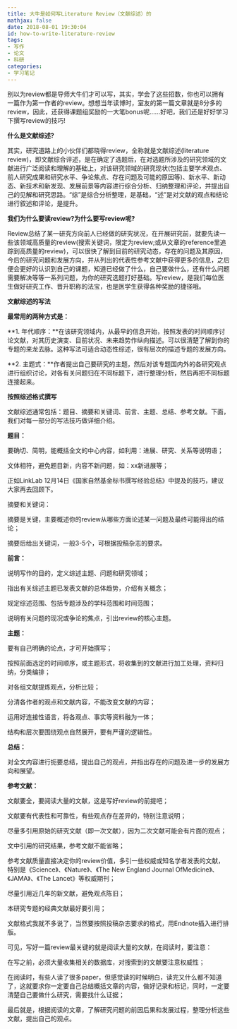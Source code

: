 ```yaml
---
title: 大牛是如何写Literature Review（文献综述）的
mathjax: false
date: 2018-08-01 19:30:04
id: how-to-write-literature-review
tags:
- 写作
- 论文
- 科研
categories:
- 学习笔记
---
```


别以为review都是导师大牛们才可以写，其实，学会了这些招数，你也可以拥有一篇作为第一作者的review。想想当年读博时，室友的第一篇文章就是8分多的review，因此，还获得课题组奖励的一大笔bonus呢……好吧，我们还是好好学习下撰写review的技巧!

<!---more--->

**什么是文献综述?**

其实，研究道路上的小伙伴们都晓得review，全称就是文献综述(literature review)，即文献综合评述，是在确定了选题后，在对选题所涉及的研究领域的文献进行广泛阅读和理解的基础上，对该研究领域的研究现状(包括主要学术观点、前人研究成果和研究水平、争论焦点、存在问题及可能的原因等)、新水平、新动态、新技术和新发现、发展前景等内容进行综合分析、归纳整理和评论，并提出自己的见解和研究思路。“综”是综合分析整理，是基础，“述”是对文献的观点和结论进行叙述和评论，是提升。

**我们为什么要读review?为什么要写review呢?**

Review总结了某一研究方向前人已经做的研究状况，在开展研究前，就要先读一些该领域高质量的review(搜索关键词，限定为review;或从文章的reference里追踪到高质量的review)，可以很快了解到目前的研究动态，存在的问题及其原因，今后的研究问题和发展方向，并从列出的代表性参考文献中获得更多的信息，之后便会更好的认识到自己的课题，知道已经做了什么，自己要做什么，还有什么问题需要解决等等一系列问题，为你的研究选题打好基础。写review，是我们每位医生做好研究工作、晋升职称的法宝，也是医学生获得各种奖励的捷径哦。

**文献综述的写法**

**最常用的两种方式是：**

**1. 年代顺序：**在该研究领域内，从最早的信息开始，按照发表的时间顺序讨论文献，对其历史演变、目前状况、未来趋势作纵向描述。可以很清楚了解到你的专题的来龙去脉。这种写法可适合动态性综述，很有层次的描述专题的发展方向。

**2. 主题式：**作者提出自己要研究的主题，然后对该专题国内外的各研究观点进行组织讨论，对各有关问题归在不同标题下，进行整理分析，然后再把不同标题连接起来。

**按照综述格式撰写**

文献综述通常包括：题目、摘要和关键词、前言、主题、总结、参考文献。下面，我们对每一部分的写法技巧做详细介绍。

**题目：**

要确切、简明，能概括全文的中心内容，如利用：进展、研究、关系等说明语；

文体相符，避免题目新，内容不新问题，如：xx新进展等；

正如LinkLab 12月14日《国家自然基金标书撰写经验总结》中提及的技巧，建议大家再去回顾下。

摘要和关键词：

摘要是关键，主要概述你的review从哪些方面论述某一问题及最终可能得出的结论；

摘要后给出关键词，一般3-5个，可根据投稿杂志的要求。

**前言：**

说明写作的目的，定义综述主题、问题和研究领域；

指出有关综述主题已发表文献的总体趋势，介绍有关概念；

规定综述范围、包括专题涉及的学科范围和时间范围；

说明有关问题的现况或争论的焦点，引出review的核心主题。

**主题：**

要有自己明确的论点，才可开始撰写；

按照前面选定的时间顺序，或主题形式，将收集到的文献进行加工处理，资料归纳，分类编排；

对各组文献提炼观点，分析比较；

分清各作者的观点和文献内容，不能改变文献的内容；

运用好连接性语言，将各观点、事实等资料融为一体；

结构和层次要围绕观点自然展开，要有严谨的逻辑性。

**总结：**

对全文内容进行扼要总结，提出自己的观点，并指出存在的问题及进一步的发展方向和展望。

**参考文献：**

文献要全，要阅读大量的文献，这是写好review的前提吧；

文献要有代表性和可靠性，有些观点存在差异的，特别注意说明；

尽量多引用原始的研究文献（即一次文献），因为二次文献可能会有片面的观点；

文中引用的研究结果，参考文献不能省略；

参考文献质量直接决定你的review价值，多引一些权威或知名学者发表的文献，特别是《Science》、《Nature》、《The New England Journal OfMedicine》、《JAMA》、《The Lancet》等权威期刊；

尽量引用近几年的新文献，避免观点陈旧；

本研究专题的经典文献最好要引用；

文献格式我就不多说了，当然要按照投稿杂志要求的格式，用Endnote插入进行排版。

可见，写好一篇review最关键的就是阅读大量的文献，在阅读时，要注意：

在写之前，必须大量收集相关的数据库，对搜索到的文献要注意权威性；

在阅读时，有些人读了很多paper，但感觉读的时候明白，读完又什么都不知道了，这就要求你一定要自己总结概括文章的内容，做好记录和标记，同时，一定要清楚自己要做什么研究，需要找什么证据；

最后就是，根据阅读的文章，了解研究问题的前因后果和发展过程，整理分析这些文献，提出自己的观点。